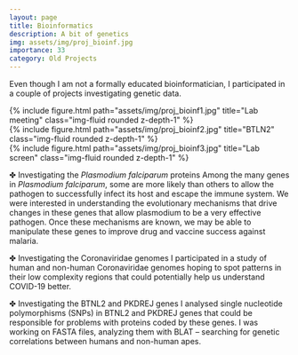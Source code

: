 ```yaml
---
layout: page
title: Bioinformatics
description: A bit of genetics
img: assets/img/proj_bioinf.jpg
importance: 33
category: Old Projects
---
```


Even though I am not a formally educated bioinformatician, I participated in a couple of projects investigating genetic data.

<div class="row">
    <div class="col-sm mt-3 mt-md-0">
        {% include figure.html path="assets/img/proj_bioinf1.jpg" title="Lab meeting" class="img-fluid rounded z-depth-1" %}
    </div>
    <div class="col-sm mt-3 mt-md-0">
        {% include figure.html path="assets/img/proj_bioinf2.jpg" title="BTLN2" class="img-fluid rounded z-depth-1" %}
    </div>
    <div class="col-sm mt-3 mt-md-0">
        {% include figure.html path="assets/img/proj_bioinf3.jpg" title="Lab screen" class="img-fluid rounded z-depth-1" %}
    </div>
</div>

✤ Investigating the <i>Plasmodium falciparum</i> proteins
Among the many genes in <i>Plasmodium falciparum</i>, some are more likely than others to allow the pathogen to successfully infect its host and escape the immune system. We were interested in understanding the evolutionary mechanisms that drive changes in these genes that allow plasmodium to be a very effective pathogen. Once these mechanisms are known, we may be able to manipulate these genes to improve drug and vaccine success against malaria.

✤ Investigating the Coronaviridae genomes
I participated in a study of human and non-human Coronaviridae genomes hoping to spot patterns in their low complexity regions that could potentially help us understand COVID-19 better.

✤ Investigating the BTNL2 and PKDREJ genes
I analysed single nucleotide polymorphisms (SNPs) in BTNL2 and PKDREJ genes that could be responsible for problems with proteins coded by these genes. I was working on FASTA files, analyzing them with BLAT – searching for genetic correlations between humans and non-human apes. 
